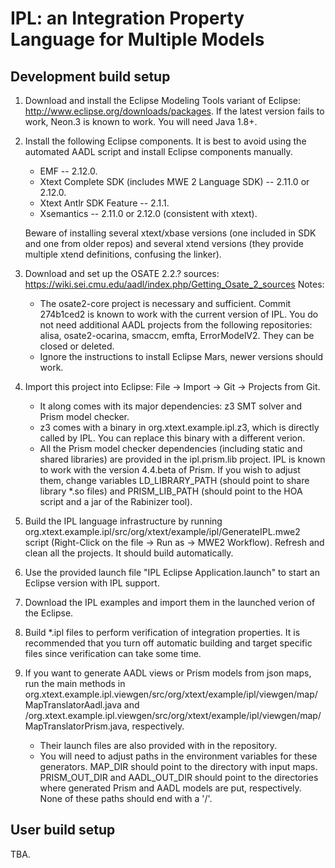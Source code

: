 # IPL: an Integration Property Language for Multiple Models

## Development build setup 

1) Download and install the Eclipse Modeling Tools variant of Eclipse: http://www.eclipse.org/downloads/packages. If the latest version fails to work, Neon.3 is known to work. You will need Java 1.8+. 

2) Install the following Eclipse components. It is best to avoid using the automated AADL script and install Eclipse components manually.
    * EMF -- 2.12.0.
    * Xtext Complete SDK (includes MWE 2 Language SDK) -- 2.11.0 or 2.12.0.
    * Xtext Antlr SDK Feature -- 2.1.1.
    * Xsemantics -- 2.11.0 or 2.12.0 (consistent with xtext).
    
    Beware of installing several xtext/xbase versions (one included in SDK and one from older repos) and several xtend versions (they provide multiple xtend definitions, confusing the linker). 
    
3) Download and set up the OSATE 2.2.? sources: https://wiki.sei.cmu.edu/aadl/index.php/Getting_Osate_2_sources
    Notes: 
    * The osate2-core project is necessary and sufficient. Commit 274b1ced2 is known to work with the current version of IPL. You do not need additional AADL projects from the following repositories: alisa, osate2-ocarina, smaccm, emfta, ErrorModelV2. They can be closed or deleted. 
    * Ignore the instructions to install Eclipse Mars, newer versions should work.
    
4) Import this project into Eclipse: File → Import → Git → Projects from Git. 
    * It along comes with its major dependencies: z3 SMT solver and Prism model checker. 
    * z3 comes with a binary in org.xtext.example.ipl.z3, which is directly called by IPL. You can replace this binary with a different verion. 
    * All the Prism model checker dependencies (including static and shared libraries) are provided in the ipl.prism.lib project. IPL is known to work with the version 4.4.beta of Prism. If you wish to adjust them, change variables LD_LIBRARY_PATH (should point to share library \*.so files) and PRISM_LIB_PATH (should point to the HOA script and a jar of the Rabinizer tool). 

5) Build the IPL language infrastructure by running org.xtext.example.ipl/src/org/xtext/example/ipl/GenerateIPL.mwe2 script (Right-Click on the file -> Run as -> MWE2 Workflow). Refresh and clean all the projects. It should build automatically. 

6) Use the provided launch file "IPL Eclipse Application.launch" to start an Eclipse version with IPL support.

7) Download the IPL examples and import them in the launched verion of the Eclipse. 

8) Build \*.ipl files to perform verification of integration properties. It is recommended that you turn off automatic building and target specific files since verification can take some time. 

9) If you want to generate AADL views or Prism models from json maps, run the main methods in org.xtext.example.ipl.viewgen/src/org/xtext/example/ipl/viewgen/map/MapTranslatorAadl.java and /org.xtext.example.ipl.viewgen/src/org/xtext/example/ipl/viewgen/map/MapTranslatorPrism.java, respectively. 
	* Their launch files are also provided with in the repository. 
	* You will need to adjust paths in the environment variables for these generators. MAP_DIR should point to the directory with input maps. PRISM_OUT_DIR and AADL_OUT_DIR should point to the directories where generated Prism and AADL models are put, respectively. None of these paths should end with a '/'. 

## User build setup

TBA.
